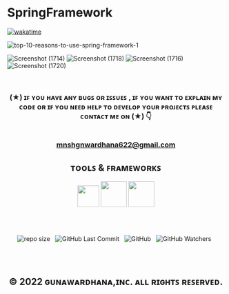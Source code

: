 # SpringFramework

[![wakatime](https://wakatime.com/badge/user/f1a892c7-b94b-4096-90a0-b1a8333be477/project/f040b372-0bac-4964-b0a3-6b2e765e67ae.svg)](https://wakatime.com/badge/user/f1a892c7-b94b-4096-90a0-b1a8333be477/project/f040b372-0bac-4964-b0a3-6b2e765e67ae)

![top-10-reasons-to-use-spring-framework-1](https://user-images.githubusercontent.com/100486080/216781707-934a7e83-9c7e-45ad-95f8-bb4effe771dd.jpg)

![Screenshot (1714)](https://user-images.githubusercontent.com/100486080/216781955-09919d48-81ab-4129-9658-83f34f900f20.png)
![Screenshot (1718)](https://user-images.githubusercontent.com/100486080/216781963-7ceb7c0c-8eb1-4971-928e-cdaba6f1e3aa.png)
![Screenshot (1716)](https://user-images.githubusercontent.com/100486080/216781967-b3eb1a95-1d71-4675-8e42-8e1f18c0d483.png)
![Screenshot (1720)](https://user-images.githubusercontent.com/100486080/216781968-72a8d135-3cd4-43dc-8c49-fda41d262dfd.png)

<br>

<div align="center">

### (★) ɪꜰ ʏᴏᴜ ʜᴀᴠᴇ ᴀɴʏ ʙᴜɢꜱ ᴏʀ ɪꜱꜱᴜᴇꜱ , ɪꜰ ʏᴏᴜ ᴡᴀɴᴛ ᴛᴏ ᴇxᴘʟᴀɪɴ ᴍʏ ᴄᴏᴅᴇ ᴏʀ ɪꜰ ʏᴏᴜ ɴᴇᴇᴅ ʜᴇʟᴘ ᴛᴏ ᴅᴇᴠᴇʟᴏᴘ ʏᴏᴜʀ ᴘʀᴏᴊᴇᴄᴛꜱ ᴘʟᴇᴀꜱᴇ ᴄᴏɴᴛᴀᴄᴛ ᴍᴇ ᴏɴ (★) 👇<br> <br> <br> mnshgnwardhana622@gmail.com

</div>

<div align="center">

## ᴛᴏᴏʟꜱ & ꜰʀᴀᴍᴇᴡᴏʀᴋꜱ

</div>

<div align="center">

<img src ="https://user-images.githubusercontent.com/100486080/194366650-ba2286fe-6dd7-471e-af09-3878d0d2cb7a.png" width = "50" hight ="100">
<img src="https://user-images.githubusercontent.com/100486080/194372733-ce18f77f-1afc-483a-8218-a4404af6f745.png" width = "60" hight ="110">
<img src="https://user-images.githubusercontent.com/100486080/195769568-bb7c5b0b-3dfd-4188-b46f-c5cb9b010c69.png" width = "60" hight ="110">

</div>

<br><br>

<div align="center">

![repo size](https://img.shields.io/github/repo-size/mGunawardhana/SpringFramework?style=for-the-badge) &nbsp;
![GitHub Last Commit](https://img.shields.io/github/last-commit/mGunawardhana/SpringFramework?style=for-the-badge) &nbsp;
![GitHub](https://img.shields.io/github/license/mGunawardhana/SpringFramework?style=for-the-badge) &nbsp;
![GitHub Watchers](https://img.shields.io/github/watchers/mGunawardhana/SpringFramework?style=for-the-badge) &nbsp;

</div>

<br><br>

<div align="center">

## © 2022 ɢᴜɴᴀᴡᴀʀᴅʜᴀɴᴀ,ɪɴᴄ. ᴀʟʟ ʀɪɢʜᴛꜱ ʀᴇꜱᴇʀᴠᴇᴅ.

</div>

